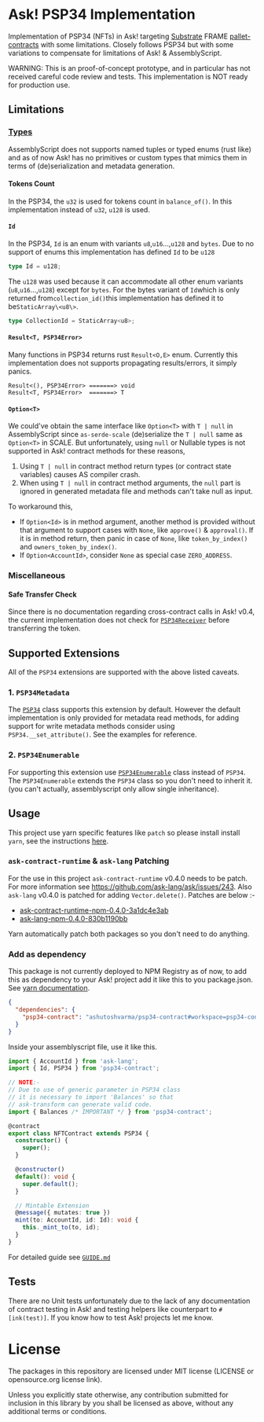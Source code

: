 # Ask! PSP34 Implementation

Implementation of PSP34 (NFTs) in Ask! targeting [Substrate](https://github.com/paritytech/substrate) FRAME [pallet-contracts](https://github.com/paritytech/substrate/tree/master/frame/contracts) with some limitations.
Closely follows PSP34 but with some variations to compensate for limitations of Ask! & AssemblyScript.

WARNING: This is an proof-of-concept prototype, and in particular has not received careful code review and tests.
This implementation is NOT ready for production use.

## Limitations

### [Types](https://github.com/w3f/PSPs/blob/master/PSPs/psp-34.md#types)

AssemblyScript does not supports named tuples or typed enums (rust like) and as of now Ask! has no primitives or custom types that mimics them in terms of (de)serialization and metadata generation.

#### Tokens Count

In the PSP34, the `u32` is used for tokens count in `balance_of()`. In this implementation instead of `u32`, `u128` is used.

#### `Id`

In the PSP34, `Id` is an enum with variants `u8`,`u16`...,`u128` and `bytes`. Due to no support of enums this implementation has defined `Id` to be `u128`

```ts
type Id = u128;
```

The `u128` was used because it can accommodate all other enum variants (`u8`,`u16`...,`u128`) except for `bytes`. For the bytes variant of `Id`which is only returned from`collection_id()`this implementation has defined it to be`StaticArray\<u8\>`.

```ts
type CollectionId = StaticArray<u8>;
```

#### `Result<T, PSP34Error>`

Many functions in PSP34 returns rust `Result<O,E>` enum. Currently this implementation does not supports propagating results/errors, it simply panics.

```
Result<(), PSP34Error> =======> void
Result<T, PSP34Error>  =======> T
```

#### `Option<T>`

We could've obtain the same interface like `Option<T>` with `T | null` in AssemblyScript since `as-serde-scale` (de)serialize the `T | null` same as `Option<T>` in SCALE.
But unfortunately, using `null` or Nullable types is not supported in Ask! contract methods for these reasons,

1. Using `T | null` in contract method return types (or contract state variables) causes AS compiler crash.
2. When using `T | null` in contract method arguments, the `null` part is ignored in generated metadata file and methods can't take null as input.

To workaround this,

- If `Option<Id>` is in method argument, another method is provided without that argument to support cases with `None`, like `approve()` & `approval()`. If it is in method return, then panic in case of `None`, like `token_by_index()` and `owners_token_by_index()`.
- If `Option<AccountId>`, consider `None` as special case `ZERO_ADDRESS`.

### Miscellaneous

#### Safe Transfer Check

Since there is no documentation regarding cross-contract calls in Ask! v0.4, the current implementation does not check for [`PSP34Receiver`](https://github.com/w3f/PSPs/blob/master/PSPs/psp-34.md#psp34receiver) before transferring the token.


## Supported Extensions
All of the `PSP34` extensions are supported with the above listed caveats.

### 1. `PSP34Metadata`
The [`PSP34`](https://github.com/ashutoshvarma/psp34-contract/blob/master/packages/psp34/assembly/psp34/base.ts#L118) class
supports this extension by default. 
However the default implementation is only provided for metadata read methods, for adding support for write metadata methods
consider using `PSP34.__set_attribute()`. See the examples for reference. 

### 2. `PSP34Enumerable`
For supporting this extension use [`PSP34Enumerable`](https://github.com/ashutoshvarma/psp34-contract/blob/master/packages/psp34/assembly/psp34/extensions/enumerable.ts#L151)
class instead of `PSP34`. The `PSP34Enumerable` extends the `PSP34` class so you don't need to inherit it. (you can't actually,
assemblyscript only allow single inheritance). 

## Usage
This project use yarn specific features like `patch` so please install install `yarn`, see the instructions [here](https://classic.yarnpkg.com/lang/en/docs/install).

### `ask-contract-runtime` & `ask-lang` Patching
For the use in this project `ask-contract-runtime` v0.4.0 needs to be patch. For more information see https://github.com/ask-lang/ask/issues/243. Also `ask-lang` v0.4.0 is patched for adding `Vector.delete()`. Patches are below :-
-  [ask-contract-runtime-npm-0.4.0-3a1dc4e3ab](./.yarn/patches/ask-contract-runtime-npm-0.4.0-3a1dc4e3ab.patch)
-  [ask-lang-npm-0.4.0-830b1190bb](./.yarn/patches/ask-lang-npm-0.4.0-830b1190bb.patch)

Yarn automatically patch both packages so you don't need to do anything. 
 
### Add as dependency
This package is not currently deployed to NPM Registry as of now, to add this as dependency to your Ask! project
add it like this to you package.json. See [yarn documentation](https://yarnpkg.com/features/protocols#can-i-install-a-workspace-of-a-project-when-using-the-git-protocol).

```json
{
  "dependencies": {
    "psp34-contract": "ashutoshvarma/psp34-contract#workspace=psp34-contract"
  }
}
```

Inside your assemblyscript file, use it like this.

```ts
import { AccountId } from 'ask-lang';
import { Id, PSP34 } from 'psp34-contract';

// NOTE:-
// Due to use of generic parameter in PSP34 class
// it is necessary to import 'Balances' so that
// ask-transform can generate valid code.
import { Balances /* IMPORTANT */ } from 'psp34-contract';

@contract
export class NFTContract extends PSP34 {
  constructor() {
    super();
  }

  @constructor()
  default(): void {
    super.default();
  }

  // Mintable Extension
  @message({ mutates: true })
  mint(to: AccountId, id: Id): void {
    this._mint_to(to, id);
  }
}
```

For detailed guide see [`GUIDE.md`](./GUIDE.md)

## Tests
There are no Unit tests unfortunately due to the lack of any documentation of contract testing in Ask! and
testing helpers like counterpart to `#[ink(test)]`. If you know how to test Ask! projects let me know.

# License

The packages in this repository are licensed under MIT license (LICENSE or opensource.org license link).

Unless you explicitly state otherwise, any contribution submitted for inclusion in this library by you shall be licensed as above, without any additional terms or conditions.
